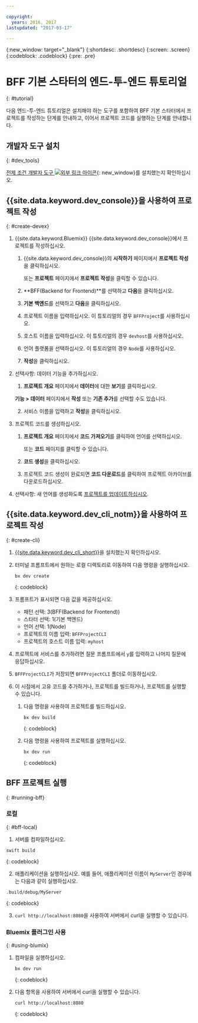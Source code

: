 ```yaml
---

copyright:
  years: 2016, 2017
lastupdated: "2017-03-17"

---
```

{:new_window: target="_blank"}
{:shortdesc: .shortdesc}
{:screen: .screen}
{:codeblock: .codeblock}
{:pre: .pre}

# BFF 기본 스타터의 엔드-투-엔드 튜토리얼
{: #tutorial}

다음 엔드-투-엔드 튜토리얼은 설치해야 하는 도구를 포함하여 BFF 기본 스타터에서 프로젝트를 작성하는 단계를 안내하고, 이어서 프로젝트 코드를 실행하는 단계를 안내합니다. 

## 개발자 도구 설치
{: #dev_tools}

[전제 조건 개발자 도구 ![외부 링크 아이콘](../icons/launch-glyph.svg "외부 링크 아이콘")](get_code.html#prereq-dev-tools){: new_window}를 설치했는지 확인하십시오. 


## {{site.data.keyword.dev_console}}을 사용하여 프로젝트 작성
{: #create-devex}

1. {{site.data.keyword.Bluemix}} {{site.data.keyword.dev_console}}에서 프로젝트를 작성하십시오. 

	1. {{site.data.keyword.dev_console}}의 **시작하기** 페이지에서 **프로젝트 작성**을 클릭하십시오. 

		또는 **프로젝트** 페이지에서 **프로젝트 작성**을 클릭할 수 있습니다. 

	2. **BFF(Backend for Frontend)**를 선택하고 **다음**을 클릭하십시오. 

	3. **기본 백엔드**를 선택하고 **다음**을 클릭하십시오. 

	4. 프로젝트 이름을 입력하십시오. 이 튜토리얼의 경우 `BFFProject`를 사용하십시오.    

	5. 호스트 이름을 입력하십시오. 이 튜토리얼의 경우 `devhost`를 사용하십시오.  

	6. 언어 플랫폼을 선택하십시오. 이 튜토리얼의 경우 `Node`를 사용하십시오. 
   
	7. **작성**을 클릭하십시오.

2. 선택사항: 데이터 기능을 추가하십시오. 

	1. **프로젝트 개요** 페이지에서 **데이터**에 대한 **보기**를 클릭하십시오. 

      **기능 > 데이터** 페이지에서 **작성** 또는 **기존 추가**를 선택할 수도 있습니다. 

   2. 서비스 이름을 입력하고 **작성**을 클릭하십시오. 


3. 프로젝트 코드를 생성하십시오. 

	1. **프로젝트 개요** 페이지에서 **코드 가져오기**를 클릭하여 언어를 선택하십시오. 
   
		또는 **코드** 페이지를 클릭할 수 있습니다.
      
	2. **코드 생성**을 클릭하십시오. 
   
	3. 프로젝트 코드 생성이 완료되면 **코드 다운로드**를 클릭하여 프로젝트 아카이브를 다운로드하십시오.

4. 선택사항: 새 언어를 생성하도록 [프로젝트를 업데이트하십시오](project_overview_page.html#update_language). 


## {{site.data.keyword.dev_cli_notm}}을 사용하여 프로젝트 작성
{: #create-cli}

1. [{{site.data.keyword.dev_cli_short}}](dev_cli.html)을 설치했는지 확인하십시오. 

2. 터미널 프롬프트에서 원하는 로컬 디렉토리로 이동하여 다음 명령을 실행하십시오. 
  
	```
	bx dev create
	```
	{: codeblock}
	
3. 프롬프트가 표시되면 다음 값을 제공하십시오. 

	* 패턴 선택: 3(BFF(Backend for Frontend))
	* 스타터 선택: 1(기본 백엔드)
	* 언어 선택: 1(Node)
	* 프로젝트의 이름 입력: `BFFProjectCLI`
	* 프로젝트의 호스트 이름 입력: `myhost`

4. 프로젝트에 서비스를 추가하려면 질문 프롬프트에서 `y`를 입력하고 나머지 질문에 응답하십시오. 

5. `BFFProjectCLI`가 저장되면 `BFFProjectCLI` 폴더로 이동하십시오. 

6. 이 시점에서 고유 코드를 추가하거나, 프로젝트를 빌드하거나, 프로젝트를 실행할 수 있습니다. 
 
	1. 다음 명령을 사용하여 프로젝트를 빌드하십시오. 
   
		```
		bx dev build
		```     
		{: codeblock}
  
	2. 다음 명령을 사용하여 프로젝트를 실행하십시오. 

 		```
		bx dev run
		```
		{: codeblock}


## BFF 프로젝트 실행
{: #running-bff}

### 로컬
{: #bff-local}

1. 서버를 컴파일하십시오. 

  ```
  swift build
  ```
  {: codeblock}

2. 애플리케이션을 실행하십시오. 예를 들어, 애플리케이션 이름이 `MyServer`인 경우에는 다음과 같이 실행하십시오. 

  ```
  .build/debug/MyServer
  ```
  {: codeblock}

3. `curl http://localhost:8080`을 사용하여 서버에서 curl을 실행할 수 있습니다. 


### Bluemix 플러그인 사용
{: #using-blumix}

1. 컴파일을 실행하십시오. 

	```
	bx dev run
	```
	{: codeblock}

2. 다음 항목을 사용하여 서버에서 curl을 실행할 수 있습니다.  
  
	```
	curl http://localhost:8080
	```
	{: codeblock}
